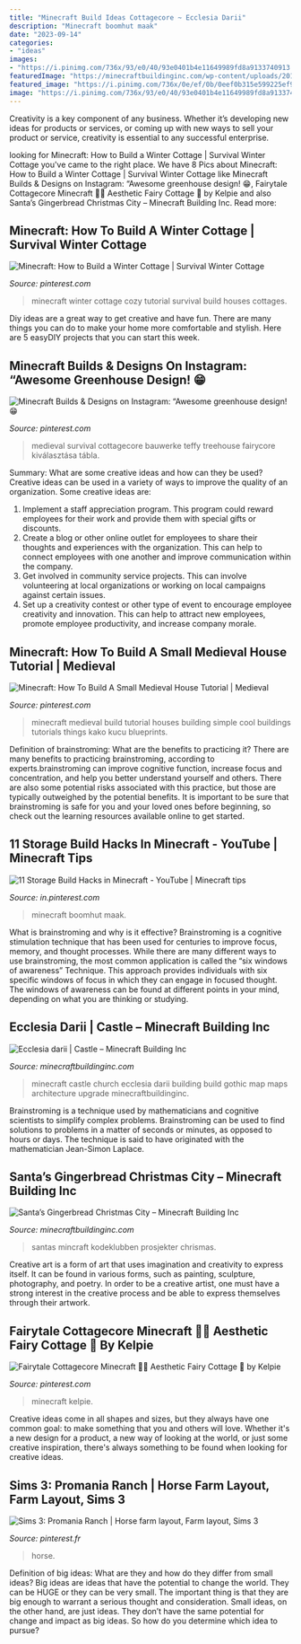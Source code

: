 ```yaml
---
title: "Minecraft Build Ideas Cottagecore ~ Ecclesia Darii"
description: "Minecraft boomhut maak"
date: "2023-09-14"
categories:
- "ideas"
images:
- "https://i.pinimg.com/736x/93/e0/40/93e0401b4e11649989fd8a9133740913.jpg"
featuredImage: "https://minecraftbuildinginc.com/wp-content/uploads/2014/12/Santas-Gingerbread-Christmas-City-download-minecraft-building-ideas-xmas-snow-3.jpg"
featured_image: "https://i.pinimg.com/736x/0e/ef/0b/0eef0b315e599225ef9308bfccbf6135.jpg"
image: "https://i.pinimg.com/736x/93/e0/40/93e0401b4e11649989fd8a9133740913.jpg"
---
```



Creativity is a key component of any business. Whether it’s developing new ideas for products or services, or coming up with new ways to sell your product or service, creativity is essential to any successful enterprise.

	

		
looking for Minecraft: How to Build a Winter Cottage | Survival Winter Cottage you've came to the right place. We have 8 Pics about Minecraft: How to Build a Winter Cottage | Survival Winter Cottage like Minecraft Builds &amp; Designs on Instagram: “Awesome greenhouse design! 😁, Fairytale Cottagecore Minecraft 🍓🌿 Aesthetic Fairy Cottage 🍎 by Kelpie and also Santa’s Gingerbread Christmas City – Minecraft Building Inc. Read more:
		
    
## Minecraft: How To Build A Winter Cottage | Survival Winter Cottage

<img loading=lazy src="https://i.pinimg.com/736x/92/e4/b4/92e4b4842ade005ccc8f1f0398c8fdda.jpg" onerror="this.onerror=null;this.src='https://tse4.mm.bing.net/th?id=OIP.Hl2HeXXR1LajgRIvw5yqngHaEK&amp;pid=15.1';" alt="Minecraft: How to Build a Winter Cottage | Survival Winter Cottage">

_Source: pinterest.com_

>minecraft winter cottage cozy tutorial survival build houses cottages. 

	

Diy ideas are a great way to get creative and have fun. There are many things you can do to make your home more comfortable and stylish. Here are 5 easyDIY projects that you can start this week.

    
## Minecraft Builds &amp; Designs On Instagram: “Awesome Greenhouse Design! 😁

<img loading=lazy src="https://i.pinimg.com/736x/eb/63/d4/eb63d42c7e3f50abd358154c1987d08c.jpg" onerror="this.onerror=null;this.src='https://tse4.mm.bing.net/th?id=OIP.xEBRjz9XqcFfgni2tVITdwHaHa&amp;pid=15.1';" alt="Minecraft Builds &amp; Designs on Instagram: “Awesome greenhouse design! 😁">

_Source: pinterest.com_

>medieval survival cottagecore bauwerke teffy treehouse fairycore kiválasztása tábla. 

	

Summary: What are some creative ideas and how can they be used?
Creative ideas can be used in a variety of ways to improve the quality of an organization. Some creative ideas are:
1. Implement a staff appreciation program. This program could reward employees for their work and provide them with special gifts or discounts.
2. Create a blog or other online outlet for employees to share their thoughts and experiences with the organization. This can help to connect employees with one another and improve communication within the company.
3. Get involved in community service projects. This can involve volunteering at local organizations or working on local campaigns against certain issues.
4. Set up a creativity contest or other type of event to encourage employee creativity and innovation. This can help to attract new employees, promote employee productivity, and increase company morale.

    
## Minecraft: How To Build A Small Medieval House Tutorial | Medieval

<img loading=lazy src="https://i.pinimg.com/736x/93/e0/40/93e0401b4e11649989fd8a9133740913.jpg" onerror="this.onerror=null;this.src='https://tse3.mm.bing.net/th?id=OIP._C8_Ik5HNwEdyFhhEWjC9wHaEK&amp;pid=15.1';" alt="Minecraft: How To Build A Small Medieval House Tutorial | Medieval">

_Source: pinterest.com_

>minecraft medieval build tutorial houses building simple cool buildings tutorials things kako kucu blueprints. 

	

Definition of brainstroming: What are the benefits to practicing it?
There are many benefits to practicing brainstroming, according to experts.brainstroming can improve cognitive function, increase focus and concentration, and help you better understand yourself and others. There are also some potential risks associated with this practice, but those are typically outweighed by the potential benefits. It is important to be sure that brainstroming is safe for you and your loved ones before beginning, so check out the learning resources available online to get started.

    
## 11 Storage Build Hacks In Minecraft - YouTube | Minecraft Tips

<img loading=lazy src="https://i.pinimg.com/736x/84/fe/9d/84fe9ddfcd709f45119757e2a334fd81.jpg" onerror="this.onerror=null;this.src='https://tse3.mm.bing.net/th?id=OIP.9Fsg42NiTNvuJzSKgo4IzgHaFj&amp;pid=15.1';" alt="11 Storage Build Hacks in Minecraft - YouTube | Minecraft tips">

_Source: in.pinterest.com_

>minecraft boomhut maak. 

	

What is brainstroming and why is it effective?
Brainstroming is a cognitive stimulation technique that has been used for centuries to improve focus, memory, and thought processes. While there are many different ways to use brainstroming, the most common application is called the “six windows of awareness” Technique. This approach provides individuals with six specific windows of focus in which they can engage in focused thought. The windows of awareness can be found at different points in your mind, depending on what you are thinking or studying.

    
## Ecclesia Darii | Castle – Minecraft Building Inc

<img loading=lazy src="http://minecraftbuildinginc.com/wp-content/uploads/2013/10/Ecclesia-darii-Minecraft-castle-ideas-6.jpg" onerror="this.onerror=null;this.src='https://tse3.mm.bing.net/th?id=OIP.yxNsb3f5EQpjuTtvGoTzSgHaEK&amp;pid=15.1';" alt="Ecclesia darii | Castle – Minecraft Building Inc">

_Source: minecraftbuildinginc.com_

>minecraft castle church ecclesia darii building build gothic map maps architecture upgrade minecraftbuildinginc. 

	

Brainstroming is a technique used by mathematicians and cognitive scientists to simplify complex problems. Brainstroming can be used to find solutions to problems in a matter of seconds or minutes, as opposed to hours or days. The technique is said to have originated with the mathematician Jean-Simon Laplace.

    
## Santa’s Gingerbread Christmas City – Minecraft Building Inc

<img loading=lazy src="https://minecraftbuildinginc.com/wp-content/uploads/2014/12/Santas-Gingerbread-Christmas-City-download-minecraft-building-ideas-xmas-snow-3.jpg" onerror="this.onerror=null;this.src='https://tse4.mm.bing.net/th?id=OIP.EGXbbLAgQH-jZD5f4XmMCwHaEK&amp;pid=15.1';" alt="Santa’s Gingerbread Christmas City – Minecraft Building Inc">

_Source: minecraftbuildinginc.com_

>santas mincraft kodeklubben prosjekter chrismas. 

	

Creative art is a form of art that uses imagination and creativity to express itself. It can be found in various forms, such as painting, sculpture, photography, and poetry. In order to be a creative artist, one must have a strong interest in the creative process and be able to express themselves through their artwork.

    
## Fairytale Cottagecore Minecraft 🍓🌿 Aesthetic Fairy Cottage 🍎 By Kelpie

<img loading=lazy src="https://i.pinimg.com/736x/0e/ef/0b/0eef0b315e599225ef9308bfccbf6135.jpg" onerror="this.onerror=null;this.src='https://tse3.mm.bing.net/th?id=OIP.y9-U-D59Iu99FUD3eidpbAHaL0&amp;pid=15.1';" alt="Fairytale Cottagecore Minecraft 🍓🌿 Aesthetic Fairy Cottage 🍎 by Kelpie">

_Source: pinterest.com_

>minecraft kelpie. 

	

Creative ideas come in all shapes and sizes, but they always have one common goal: to make something that you and others will love. Whether it's a new design for a product, a new way of looking at the world, or just some creative inspiration, there's always something to be found when looking for creative ideas.

    
## Sims 3: Promania Ranch | Horse Farm Layout, Farm Layout, Sims 3

<img loading=lazy src="https://i.pinimg.com/736x/fe/38/e1/fe38e184e0c6d6a83f857abe26207cb6--ranch-the-sims.jpg" onerror="this.onerror=null;this.src='https://tse1.mm.bing.net/th?id=OIP.G_AgsVt6tMrDsllc-KPf2gHaEc&amp;pid=15.1';" alt="Sims 3: Promania Ranch | Horse farm layout, Farm layout, Sims 3">

_Source: pinterest.fr_

>horse. 

	

Definition of big ideas: What are they and how do they differ from small ideas?
Big ideas are ideas that have the potential to change the world. They can be HUGE or they can be very small. The important thing is that they are big enough to warrant a serious thought and consideration. Small ideas, on the other hand, are just ideas. They don’t have the same potential for change and impact as big ideas. So how do you determine which idea to pursue?

